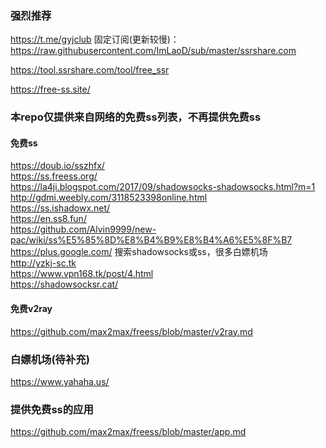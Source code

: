 ### 强烈推荐

https://t.me/gyjclub  固定订阅(更新较慢)：https://raw.githubusercontent.com/ImLaoD/sub/master/ssrshare.com

https://tool.ssrshare.com/tool/free_ssr

https://free-ss.site/

### 本repo仅提供来自网络的免费ss列表，不再提供免费ss

#### 免费ss
https://doub.io/sszhfx/<br />
https://ss.freess.org/<br />
https://la4ji.blogspot.com/2017/09/shadowsocks-shadowsocks.html?m=1<br />
http://gdmi.weebly.com/3118523398online.html<br />
https://ss.ishadowx.net/<br />
https://en.ss8.fun/<br />
https://github.com/Alvin9999/new-pac/wiki/ss%E5%85%8D%E8%B4%B9%E8%B4%A6%E5%8F%B7<br />
https://plus.google.com/ 搜索shadowsocks或ss，很多白嫖机场<br />
http://yzkj-sc.tk<br />
https://www.vpn168.tk/post/4.html<br />
https://shadowsocksr.cat/<br />

#### 免费v2ray
https://github.com/max2max/freess/blob/master/v2ray.md<br />

### 白嫖机场(待补充)
https://www.yahaha.us/


### 提供免费ss的应用
https://github.com/max2max/freess/blob/master/app.md<br />
